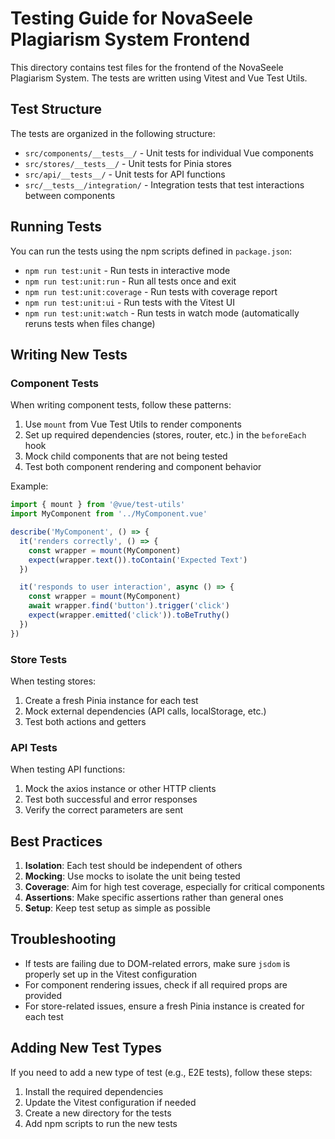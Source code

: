 # Testing Guide for NovaSeele Plagiarism System Frontend

This directory contains test files for the frontend of the NovaSeele Plagiarism System. The tests are written using Vitest and Vue Test Utils.

## Test Structure

The tests are organized in the following structure:

- `src/components/__tests__/` - Unit tests for individual Vue components
- `src/stores/__tests__/` - Unit tests for Pinia stores
- `src/api/__tests__/` - Unit tests for API functions
- `src/__tests__/integration/` - Integration tests that test interactions between components

## Running Tests

You can run the tests using the npm scripts defined in `package.json`:

- `npm run test:unit` - Run tests in interactive mode
- `npm run test:unit:run` - Run all tests once and exit
- `npm run test:unit:coverage` - Run tests with coverage report
- `npm run test:unit:ui` - Run tests with the Vitest UI
- `npm run test:unit:watch` - Run tests in watch mode (automatically reruns tests when files change)

## Writing New Tests

### Component Tests

When writing component tests, follow these patterns:

1. Use `mount` from Vue Test Utils to render components
2. Set up required dependencies (stores, router, etc.) in the `beforeEach` hook
3. Mock child components that are not being tested
4. Test both component rendering and component behavior

Example:

```js
import { mount } from '@vue/test-utils'
import MyComponent from '../MyComponent.vue'

describe('MyComponent', () => {
  it('renders correctly', () => {
    const wrapper = mount(MyComponent)
    expect(wrapper.text()).toContain('Expected Text')
  })

  it('responds to user interaction', async () => {
    const wrapper = mount(MyComponent)
    await wrapper.find('button').trigger('click')
    expect(wrapper.emitted('click')).toBeTruthy()
  })
})
```

### Store Tests

When testing stores:

1. Create a fresh Pinia instance for each test
2. Mock external dependencies (API calls, localStorage, etc.)
3. Test both actions and getters

### API Tests

When testing API functions:

1. Mock the axios instance or other HTTP clients
2. Test both successful and error responses
3. Verify the correct parameters are sent

## Best Practices

1. **Isolation**: Each test should be independent of others
2. **Mocking**: Use mocks to isolate the unit being tested
3. **Coverage**: Aim for high test coverage, especially for critical components
4. **Assertions**: Make specific assertions rather than general ones
5. **Setup**: Keep test setup as simple as possible

## Troubleshooting

- If tests are failing due to DOM-related errors, make sure `jsdom` is properly set up in the Vitest configuration
- For component rendering issues, check if all required props are provided
- For store-related issues, ensure a fresh Pinia instance is created for each test

## Adding New Test Types

If you need to add a new type of test (e.g., E2E tests), follow these steps:

1. Install the required dependencies
2. Update the Vitest configuration if needed
3. Create a new directory for the tests
4. Add npm scripts to run the new tests
